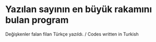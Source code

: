 # Yazılan sayının en büyük rakamını bulan program
Değişkenler falan filan Türkçe yazıldı. / Codes written in Turkish
